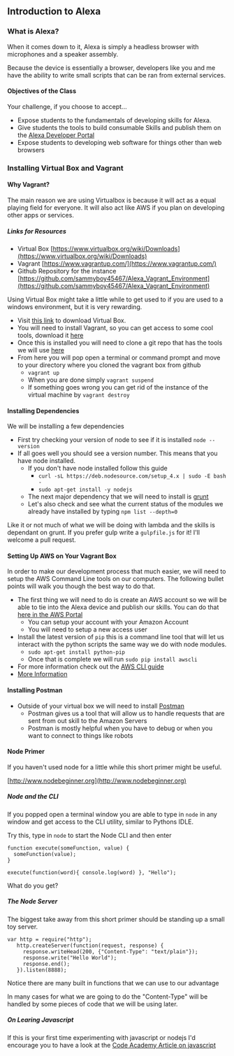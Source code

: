 ## Introduction to Alexa

### What is Alexa?

When it comes down to it, Alexa is simply a headless browser with microphones and a speaker assembly. 

Because the device is essentially a browser, developers like you and me have the ability to write small 
scripts that can be ran from external services.

#### Objectives of the Class

Your challenge, if you choose to accept...

* Expose students to the fundamentals of developing skills for Alexa.
* Give students the tools to build consumable Skills and publish them on the [Alexa Developer Portal](https://developer.amazon.com/edw/home.html)
* Expose students to developing web software for things other than web browsers


### Installing Virtual Box and Vagrant




#### Why Vagrant?

The main reason we are using Virtualbox is because it will act as a equal playing field for everyone. 
It will also act like AWS if you plan on developing other apps or services.

##### Links for Resources
* Virtual Box [https://www.virtualbox.org/wiki/Downloads](https://www.virtualbox.org/wiki/Downloads)
* Vagrant [https://www.vagrantup.com/](https://www.vagrantup.com/)
* Github Repository for the instance [https://github.com/sammyboy45467/Alexa_Vagrant_Environment](https://github.com/sammyboy45467/Alexa_Vagrant_Environment)

Using Virtual Box might take a little while to get used to if you are used to a windows environment, 
but it is very rewarding.

* Visit [this link](https://www.virtualbox.org/wiki/Downloads) to download Virtual Box.
* You will need to install Vagrant, so you can get access to some cool tools, download it [here](https://www.vagrantup.com/)
* Once this is installed you will need to clone a git repo that has the tools we will use [here](https://github.com/sammyboy45467/Alexa_Vagrant_Environment)
* From here you will pop open a terminal or command prompt and move to your directory where you cloned the vagrant box from github
    * `vagrant up`
    * When you are done simply `vagrant suspend`
    * If something goes wrong you can get rid of the instance of the virtual machine by `vagrant destroy`
    
    
#### Installing Dependencies

We will be installing a few dependencies

* First try checking your version of node to see if it is installed `node --version`
* If all goes well you should see a version number. This means that you have node installed.
    * If you don't have node installed follow this guide
        * `curl -sL https://deb.nodesource.com/setup_4.x | sudo -E bash -`
        * `sudo apt-get install -y nodejs`
    * The next major dependency that we will need to install is [grunt](https://github.com/gruntjs/grunt)
    * Let's also check and see what the current status of the modules we already have installed by typing `npm list --depth=0`
        
Like it or not much of what we will be doing with lambda and the skills is dependant on grunt. If you prefer gulp write a `gulpfile.js` for it! I'll welcome a pull request.

#### Setting Up AWS on Your Vagrant Box
In order to make our development process that much easier, we will need to setup the AWS Command Line tools on our computers. The following bullet points will walk you though the best way to do that.

* The first thing we will need to do is create an AWS account so we will be able to tie into the Alexa device and publish our skills. You can do that [here in the AWS Portal](https://aws.amazon.com/)
	* You can setup your account with your Amazon Account
	* You will need to setup a new access user
* Install the latest version of `pip` this is a command line tool that will let us interact with the python scripts the same way we do with node modules.
    * `sudo apt-get install python-pip`
    * Once that is complete we will run `sudo pip install awscli`
* For more information check out the [AWS CLI guide](https://aws.amazon.com/cli/) 
* [More Information](http://docs.aws.amazon.com/cli/latest/userguide/cli-chap-welcome.html)

#### Installing Postman
    
* Outside of your virtual box we will need to install [Postman](https://www.getpostman.com/)
    * Postman gives us a tool that will allow us to handle requests that are sent from out skill to the Amazon Servers
    * Postman is mostly helpful when you have to debug or when you want to connect to things like robots


#### Node Primer

If you haven't used node for a little while this short primer might be useful. 

[http://www.nodebeginner.org](http://www.nodebeginner.org)

##### Node and the CLI

If you popped open a terminal window you are able to type in `node` in any window and get access to the CLI utility, 
similar to Pythons IDLE.

Try this, type in `node` to start the Node CLI and then enter 
```
function execute(someFunction, value) {
  someFunction(value);
}

execute(function(word){ console.log(word) }, "Hello");

```

What do you get?


##### The Node Server

The biggest take away from this short primer should be standing up a small toy server.

```
var http = require("http");
   http.createServer(function(request, response) {
     response.writeHead(200, {"Content-Type": "text/plain"});
     response.write("Hello World");
     response.end();
   }).listen(8888);
```

Notice there are many built in functions that we can use to our advantage

In many cases for what we are going to do the "Content-Type" will be handled by some 
pieces of code that we will be using later.



##### On Learing Javascript

If this is your first time experimenting with javascript or nodejs I'd encourage you to have a look at 
the [Code Academy Article on javascript](https://www.codecademy.com/learn/javascript)


